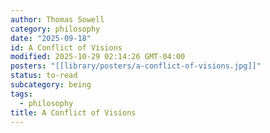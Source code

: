 ```yaml
---
author: Thomas Sowell
category: philosophy
date: "2025-09-18"
id: A Conflict of Visions
modified: 2025-10-29 02:14:26 GMT-04:00
posters: "[[library/posters/a-conflict-of-visions.jpg]]"
status: to-read
subcategory: being
tags:
  - philosophy
title: A Conflict of Visions
---
```

